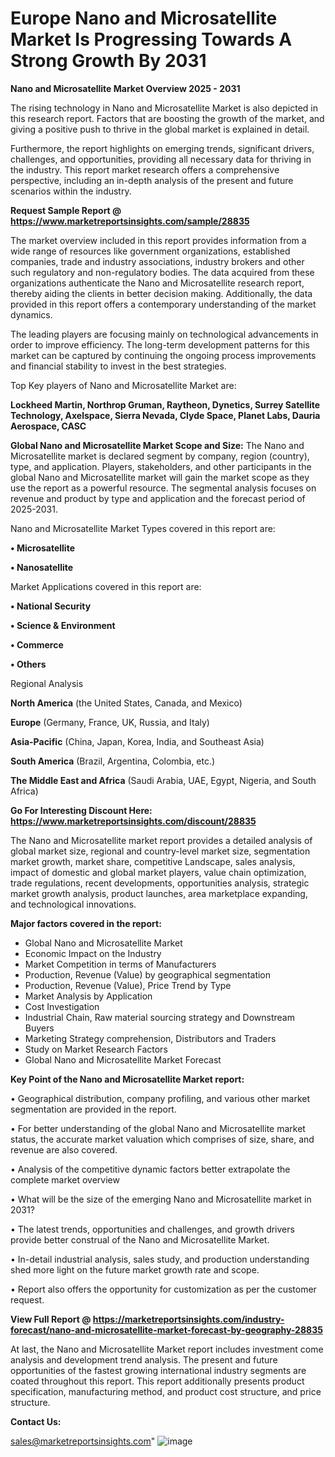# Europe Nano and Microsatellite Market Is Progressing Towards A Strong Growth By 2031

<Strong> Nano and Microsatellite Market Overview 2025 - 2031</strong>

The rising technology in Nano and Microsatellite Market is also depicted in this research report. Factors that are boosting the growth of the market, and giving a positive push to thrive in the global market is explained in detail.

Furthermore, the report highlights on emerging trends, significant drivers, challenges, and opportunities, providing all necessary data for thriving in the industry. This report market research offers a comprehensive perspective, including an in-depth analysis of the present and future scenarios within the industry.

<strong>Request Sample Report @ <a href=https://www.marketreportsinsights.com/sample/28835>https://www.marketreportsinsights.com/sample/28835</a></strong>

The market overview included in this report provides information from a wide range of resources like government organizations, established companies, trade and industry associations, industry brokers and other such regulatory and non-regulatory bodies. The data acquired from these organizations authenticate the Nano and Microsatellite research report, thereby aiding the clients in better decision making. Additionally, the data provided in this report offers a contemporary understanding of the market dynamics.

The leading players are focusing mainly on technological advancements in order to improve efficiency. The long-term development patterns for this market can be captured by continuing the ongoing process improvements and financial stability to invest in the best strategies.

Top Key players of Nano and Microsatellite Market are:

<strong>Lockheed Martin, Northrop Gruman, Raytheon, Dynetics, Surrey Satellite Technology, Axelspace, Sierra Nevada, Clyde Space, Planet Labs, Dauria Aerospace, CASC</strong>

<strong><b>Global Nano and Microsatellite Market Scope and Size:</b></strong>
The Nano and Microsatellite market is declared segment by company, region (country), type, and application. Players, stakeholders, and other participants in the global Nano and Microsatellite market will gain the market scope as they use the report as a powerful resource. The segmental analysis focuses on revenue and product by type and application and the forecast period of 2025-2031.

Nano and Microsatellite Market Types covered in this report are:

<strong>• Microsatellite

• Nanosatellite</strong>

Market Applications covered in this report are:

<strong>• National Security

• Science & Environment

• Commerce

• Others</strong> 

Regional Analysis

<strong>North America</strong> (the United States, Canada, and Mexico)

<strong>Europe</strong> (Germany, France, UK, Russia, and Italy)

<strong>Asia-Pacific</strong> (China, Japan, Korea, India, and Southeast Asia)

<strong>South America</strong> (Brazil, Argentina, Colombia, etc.)

<strong>The Middle East and Africa</strong> (Saudi Arabia, UAE, Egypt, Nigeria, and South Africa)

<strong>Go For Interesting Discount Here: <a href=https://www.marketreportsinsights.com/discount/28835>https://www.marketreportsinsights.com/discount/28835</a></strong>

The Nano and Microsatellite market report provides a detailed analysis of global market size, regional and country-level market size, segmentation market growth, market share, competitive Landscape, sales analysis, impact of domestic and global market players, value chain optimization, trade regulations, recent developments, opportunities analysis, strategic market growth analysis, product launches, area marketplace expanding, and technological innovations.

<strong><b>Major factors covered in the report:</b></strong>
<ul>
  <li>Global Nano and Microsatellite Market </li>
  <li>Economic Impact on the Industry</li>
  <li>Market Competition in terms of Manufacturers</li>
  <li>Production, Revenue (Value) by geographical segmentation</li>
  <li>Production, Revenue (Value), Price Trend by Type</li>
  <li>Market Analysis by Application</li>
  <li>Cost Investigation</li>
  <li>Industrial Chain, Raw material sourcing strategy and Downstream Buyers</li>
  <li>Marketing Strategy comprehension, Distributors and Traders</li>
  <li>Study on Market Research Factors</li>
  <li>Global Nano and Microsatellite Market Forecast</li>
</ul>

<strong><b>Key Point of the Nano and Microsatellite Market report:</b></strong>

• Geographical distribution, company profiling, and various other market segmentation are provided in the report.

• For better understanding of the global Nano and Microsatellite market status, the accurate market valuation which comprises of size, share, and revenue are also covered.

• Analysis of the competitive dynamic factors better extrapolate the complete market overview

• What will be the size of the emerging Nano and Microsatellite market in 2031?

• The latest trends, opportunities and challenges, and growth drivers provide better construal of the Nano and Microsatellite Market.

• In-detail industrial analysis, sales study, and production understanding shed more light on the future market growth rate and scope.

• Report also offers the opportunity for customization as per the customer request.

<strong><b>View Full Report @ <a href=https://marketreportsinsights.com/industry-forecast/nano-and-microsatellite-market-forecast-by-geography-28835>https://marketreportsinsights.com/industry-forecast/nano-and-microsatellite-market-forecast-by-geography-28835</a></b></strong>


At last, the Nano and Microsatellite Market report includes investment come analysis and development trend analysis. The present and future opportunities of the fastest growing international industry segments are coated throughout this report. This report additionally presents product specification, manufacturing method, and product cost structure, and price structure.

<strong>Contact Us:</strong>

sales@marketreportsinsights.com"
![image](https://github.com/user-attachments/assets/7819219b-59bf-4c84-baf1-739681ece986)
